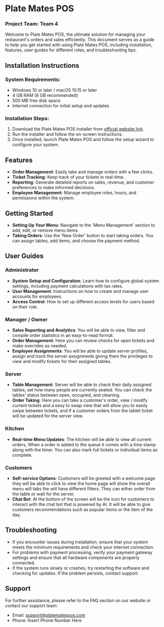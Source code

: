 # Plate Mates POS
### Project Team: Team 4

Welcome to Plate Mates POS, the ultimate solution for managing your restaurant's orders and sales efficiently. This document serves as a guide to help you get started with using Plate Mates POS, including installation, features, user guides for different roles, and troubleshooting tips.

## Installation Instructions

### System Requirements:
- Windows 10 or later / macOS 10.15 or later
- 4 GB RAM (8 GB recommended)
- 500 MB free disk space
- Internet connection for initial setup and updates

### Installation Steps:
1. Download the Plate Mates POS installer from [official website link](#).
2. Run the installer and follow the on-screen instructions.
3. Once installed, launch Plate Mates POS and follow the setup wizard to configure your system.

## Features
- **Order Management**: Easily take and manage orders with a few clicks. 
- **Ticket Tracking**: Keep track of your tickets in real-time.
- **Reporting**: Generate detailed reports on sales, revenue, and customer preferences to make informed decisions.
- **Employee Management**: Manage employee roles, hours, and permissions within the system.


## Getting Started
- **Setting Up Your Menu**: Navigate to the 'Menu Management' section to add, edit, or remove menu items.
- **Taking Orders**: Use the 'New Order' button to start taking orders. You can assign tables, add items, and choose the payment method.


## User Guides

### Administrator
- **System Setup and Configuration**: Learn how to configure global system settings, including payment calculations with tax rates.
- **User Management**: Instructions on how to create and manage user accounts for employees.
- **Access Control**: How to set up different access levels for users based on their role.

### Manager / Owner
- **Sales Reporting and Analytics**: You will be able to view, filter and compile order statistics in an easy-to-read format.
- **Order Management**: Here you can review checks for open tickets and make overrides as needed.
- **Employee Assignments**: You will be able to update server profiles, assign and track the server assignments giving them the privileges to view and modify tickets for their assigned tables. 

### Server
- **Table Management**: Server will be able to check their daily assigned tables, set how many people are currently seated. You can check the tables’ status between open, occupied, and cleaning.
- **Order Taking**: Here you can take a customer's order, view / modify current tickets and a easy to swap view that will allow you to easily swipe between tickets, and if a customer orders from the tablet ticket will be updated for the server view.



### Kitchen 
- **Real-time Menu Updates**: The kitchen will be able to view all current orders, When a order is added to the queue it comes with a time stamp along with the timer. You can also mark full tickets or individual items as complete.


### Customers
- **Self-service Options**: Customers will be greeted with a welcome page they will be able to click to view the home page will show the overall menu will tabs the will have different filters. They can either order from the table or wait for the server.
- **Chat Bot**: At the bottom of the screen will be the icon for customers to interact with the chat bot that is powered by AI. It will be able to give customers recommendations such as popular items or the item of the day.



## Troubleshooting
- If you encounter issues during installation, ensure that your system meets the minimum requirements and check your internet connection.
- For problems with payment processing, verify your payment gateway settings and ensure that all hardware components are properly connected.
- If the system runs slowly or crashes, try restarting the software and checking for updates. If the problem persists, contact support.

## Support
For further assistance, please refer to the FAQ section on our website or contact our support team:
- Email: support@platematespos.com
- Phone: Insert Phone Number Here



